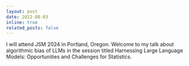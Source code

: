 ```yaml
---
layout: post
date: 2022-08-03
inline: true
related_posts: false
---
```


I will attend JSM 2024 in Portland, Oregon. Welcome to my talk about algorithmic bias of LLMs in the session titled Harnessing Large Language Models: Opportunities and Challenges for Statistics.
